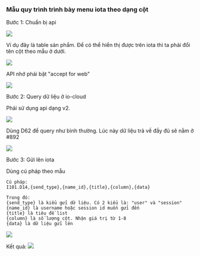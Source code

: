 ### Mẫu quy trình trình bày menu iota theo dạng cột

Bước 1: Chuẩn bị api

![](https://oustittl.sirv.com/documents/img001.png)

Ví dụ đây là table sản phẩm. Để có thể hiển thị được trên iota thì ta phải đổi tên cột theo mẫu ở dưới.

![](https://oustittl.sirv.com/documents/img002.png)

API nhớ phải bật "accept for web"

![](https://oustittl.sirv.com/documents/img003.png)

Bước 2: Query dữ liệu ở io-cloud

Phải sử dụng api dạng v2.

![](https://oustittl.sirv.com/documents/img004.png)

Dùng D62 để query như bình thường. Lúc này dữ liệu trả về đầy đủ sẽ nằm ở #892

![](https://oustittl.sirv.com/documents/img005.png)

Bước 3: Gửi lên iota

Dùng cú pháp theo mẫu

```
Cú pháp:
I101.D14,{send_type},{name_id},{title},{column},{data}

Trong đó:
{send_type} là kiểu gửi dữ liệu. Có 2 kiểu là: "user" và "session"
{name_id} là username hoặc session id muốn gửi đến
{title} là tiêu đề list
{column} là số lượng cột. Nhận giá trị từ 1-8
{data} là dữ liệu gửi lên
```

![](https://oustittl.sirv.com/documents/img006.png)

Kết quả:
![](https://oustittl.sirv.com/documents/img007.png)
